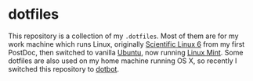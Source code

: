 dotfiles
========

This repository is a collection of my `.dotfiles`.
Most of them are for my work machine which runs Linux, originally [Scientific Linux 6](https://www.scientificlinux.org/) from my first PostDoc, then switched to vanilla [Ubuntu](https://ubuntu.com/), now running [Linux Mint](https://linuxmint.com/).
Some dotfiles are also used on my home machine running OS X, so recently I switched this repository to [dotbot](https://github.com/anishathalye/dotbot).
